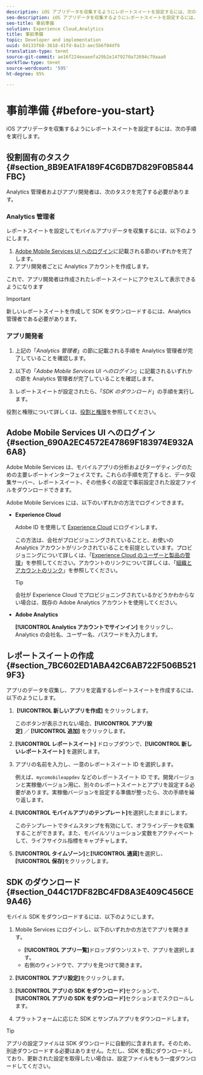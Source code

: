 ```yaml
---
description: iOS アプリデータを収集するようにレポートスイートを設定するには、次の手順を実行します。
seo-description: iOS アプリデータを収集するようにレポートスイートを設定するには、次の手順を実行します。
seo-title: 事前準備
solution: Experience Cloud,Analytics
title: 事前準備
topic: Developer and implementation
uuid: 04133f68-3618-41fd-8a13-aec5b6f04df6
translation-type: tm+mt
source-git-commit: ae16f224eeaeefa29b2e1479270a72694c79aaa0
workflow-type: tm+mt
source-wordcount: '595'
ht-degree: 95%

---
```



# 事前準備 {#before-you-start}

iOS アプリデータを収集するようにレポートスイートを設定するには、次の手順を実行します。

## 役割固有のタスク {#section_8B9EA1FA189F4C6DB7D829F0B5844FBC}

Analytics 管理者およびアプリ開発者は、次のタスクを完了する必要があります。

### Analytics 管理者

レポートスイートを設定してモバイルアプリデータを収集するには、以下のようにします。

1. [Adobe Mobile Services UI へのログイン](/help/ios/getting-started/getting-started.md)に記載される節のいずれかを完了します。
1. アプリ開発者ごとに Analytics アカウントを作成します。

これで、アプリ開発者は作成されたレポートスイートにアクセスして表示できるようになります

>[!IMPORTANT]
>
>新しいレポートスイートを作成して SDK をダウンロードするには、Analytics 管理者である必要があります。

### アプリ開発者

1. 上記の「*Analytics 管理者*」の節に記載される手順を Analytics 管理者が完了していることを確認します。

1. 以下の「*Adobe Mobile Services UI へのログイン*」に記載されるいずれかの節を Analytics 管理者が完了していることを確認します。
1. レポートスイートが設定されたら、「*SDK のダウンロード*」の手順を実行します。

役割と権限について詳しくは、[役割と権限](/help/using/gs/c-mob-roles-and-permissions.md)を参照してください。

## Adobe Mobile Services UI へのログイン {#section_690A2EC4572E47869F183974E932A6A8}

Adobe Mobile Services は、モバイルアプリの分析およびターゲティングのための主要レポートインターフェイスです。これらの手順を完了すると、データ収集サーバー、レポートスイート、その他多くの設定で事前設定された設定ファイルをダウンロードできます。

Adobe Mobile Services には、以下のいずれかの方法でログインできます。

* **Experience Cloud**

   Adobe ID を使用して [Experience Cloud](https://marketing.adobe.com) にログインします。

   この方法は、会社がプロビジョニングされていることと、お使いの Analytics アカウントがリンクされていることを前提としています。プロビジョニングについて詳しくは、「[Experience Cloud のユーザーと製品の管理](https://docs.adobe.com/content/help/ja-JP/core-services/interface/manage-users-and-products/admin-getting-started.html)」を参照してください。アカウントのリンクについて詳しくは、「[組織とアカウントのリンク](https://docs.adobe.com/content/help/ja-JP/core-services/interface/manage-users-and-products/organizations.html)」を参照してください。

   >[!TIP]
   >
   >会社が Experience Cloud でプロビジョニングされているかどうかわからない場合は、既存の Adobe Analytics アカウントを使用してください。

* **Adobe Analytics**

   **[!UICONTROL Analytics アカウントでサインイン]** をクリックし、Analytics の会社名、ユーザー名、パスワードを入力します。

## レポートスイートの作成 {#section_7BC602ED1ABA42C6AB722F506B5219F3}

アプリのデータを収集し、アプリを定義するレポートスイートを作成するには、以下のようにします。

1.  **[!UICONTROL 新しいアプリを作成]** をクリックします。

   このボタンが表示されない場合、**[!UICONTROL アプリ設定]** ／ **[!UICONTROL 追加]** をクリックします。

1. **[!UICONTROL レポートスイート]** ドロップダウンで、**[!UICONTROL 新しいレポートスイート]** を選択します。

1. アプリの名前を入力し、一意のレポートスイート ID を選択します。

   例えば、`mycomobileappdev` などのレポートスイート ID です。開発バージョンと実稼働バージョン用に、別々のレポートスイートとアプリを設定する必要があります。実稼働バージョンを設定する準備が整ったら、次の手順を繰り返します。
1. **[!UICONTROL モバイルアプリのテンプレート]**&#x200B;を選択したままにします。

   このテンプレートでタイムスタンプを有効にして、オフラインデータを収集することができます。また、モバイルソリューション変数をアクティベートして、ライフサイクル指標をキャプチャします。

1. **[!UICONTROL タイムゾーン]**&#x200B;と&#x200B;**[!UICONTROL 通貨]**&#x200B;を選択し、**[!UICONTROL 保存]**&#x200B;をクリックします。

## SDK のダウンロード {#section_044C17DF82BC4FD8A3E409C456CE9A46}

モバイル SDK をダウンロードするには、以下のようにします。

1. Mobile Services にログインし、以下のいずれかの方法でアプリを開きます。

   * **[!UICONTROL アプリ一覧]**&#x200B;ドロップダウンリストで、アプリを選択します。
   * 右側のウィンドウで、アプリを見つけて開きます。

1. **[!UICONTROL アプリ設定]**&#x200B;をクリックします。
1. **[!UICONTROL アプリの SDK をダウンロード]**&#x200B;セクションで、**[!UICONTROL アプリの SDK をダウンロード]**&#x200B;セクションまでスクロールします。

1. プラットフォームに応じた SDK とサンプルアプリをダウンロードします。

>[!TIP]
>
>アプリの設定ファイルは SDK ダウンロードに自動的に含まれます。そのため、別途ダウンロードする必要はありません。ただし、SDK を既にダウンロードしており、更新された設定を取得したい場合は、設定ファイルをもう一度ダウンロードしてください。

